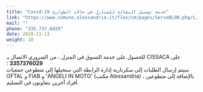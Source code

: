 ```yaml
---
title: "Covid-19 خدمة توصيل البقالة للمنازل في حالات الطوارئ"
link: "https://www.comune.alessandria.it/flex/cm/pages/ServeBLOB.php/L/IT/IDPagina/2733"
mail: ""
phone: "335.737.6029"
date: 2020-11-13
weight: 10
---
```


للحصول على خدمة التسوق في المنزل ، من الضروري الاتصال بـ CISSACA على **3357376029** ؛  
سيتم إرسال الطلبات إلى سكرتارية إدارة الرابطة التي ستحيلها إلى متطوعي جمعيات OFTAL و FIAB و 'ANGELI IN MOTO' (مكتب Alessandria) ، بالإضافة إلى متطوعين أفراد آخرين يتعاونون في التسليم.
